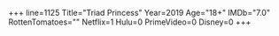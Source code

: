 +++
line=1125
Title="Triad Princess"
Year=2019
Age="18+"
IMDb="7.0"
RottenTomatoes=""
Netflix=1
Hulu=0
PrimeVideo=0
Disney=0
+++

